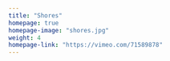 ```yaml
---
title: "Shores"
homepage: true
homepage-image: "shores.jpg"
weight: 4
homepage-link: "https://vimeo.com/71589878"
---
```

